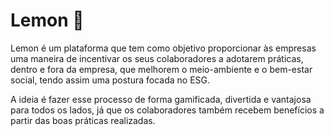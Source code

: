 # Lemon 🍋

Lemon é um plataforma que tem como objetivo proporcionar às empresas uma maneira de incentivar os seus colaboradores a adotarem práticas, dentro e fora da empresa, 
que melhorem o meio-ambiente e o bem-estar social, tendo assim uma postura focada no ESG.

A ideia é fazer esse processo de forma gamificada, divertida e vantajosa para todos os lados, já que os colaboradores também recebem benefícios a partir das boas práticas realizadas.


